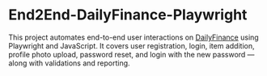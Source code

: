 # End2End-DailyFinance-Playwright

This project automates end-to-end user interactions on [DailyFinance](https://dailyfinance.roadtocareer.net) using Playwright and JavaScript. It covers user registration, login, item addition, profile photo upload, password reset, and login with the new password — along with validations and reporting.
